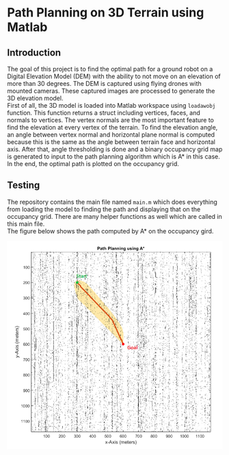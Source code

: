 # Path Planning on 3D Terrain using Matlab

## Introduction
The goal of this project is to find the optimal path for a ground robot on a Digital Elevation Model (DEM) with the ability to not move on an elevation of more than 30 degrees. The DEM is captured using flying drones with mounted cameras. These captured images are processed to generate the 3D elevation model.  
First of all, the 3D model is loaded into Matlab workspace using `loadawobj` function. This function returns a struct including vertices, faces, and normals to vertices. The vertex normals are the most important feature to find the elevation at every vertex of the terrain. To find the elevation angle, an angle between vertex normal and horizontal plane normal is computed because this is the same as the angle between terrain face and horizontal axis. After that, angle thresholding is done and a binary occupancy grid map is generated to input to the path planning algorithm which is A* in this case. In the end, the optimal path is plotted on the occupancy grid. 

## Testing
The repository contains the main file named `main.m` which does everything from loading the model to finding the path and displaying that on the occupancy grid. There are many helper functions as well which are called in this main file.  
The figure below shows the path computed by A* on the occupancy gird.

![Path Planning](./figures/path_planning.png)


